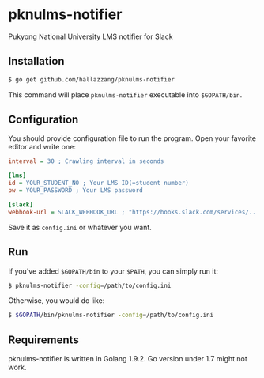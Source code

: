 # pknulms-notifier

Pukyong National University LMS notifier for Slack

## Installation

```bash
$ go get github.com/hallazzang/pknulms-notifier
```

This command will place `pknulms-notifier` executable into `$GOPATH/bin`.

## Configuration

You should provide configuration file to run the program.
Open your favorite editor and write one:

```ini
interval = 30 ; Crawling interval in seconds

[lms]
id = YOUR_STUDENT_NO ; Your LMS ID(=student number)
pw = YOUR_PASSWORD ; Your LMS password

[slack]
webhook-url = SLACK_WEBHOOK_URL ; "https://hooks.slack.com/services/.../.../..."
```

Save it as `config.ini` or whatever you want.

## Run

If you've added `$GOPATH/bin` to your `$PATH`, you can simply run it:
```bash
$ pknulms-notifier -config=/path/to/config.ini
```

Otherwise, you would do like:
```bash
$ $GOPATH/bin/pknulms-notifier -config=/path/to/config.ini
```

## Requirements

pknulms-notifier is written in Golang 1.9.2. Go version under 1.7 might not work.
